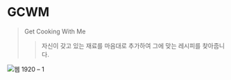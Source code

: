 # GCWM
>Get Cooking With Me    
>	>자신이 갖고 있는 재료를 마음대로 추가하여 그에 맞는 레시피를 찾아줍니다.
    
![웹 1920 – 1](https://user-images.githubusercontent.com/79076150/150526075-92c78b51-0315-48c8-b389-47b53fbae645.png)

